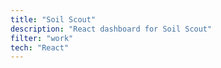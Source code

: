 ```yaml
---
title: "Soil Scout"
description: "React dashboard for Soil Scout"
filter: "work"
tech: "React"
---
```

